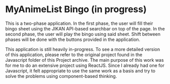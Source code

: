 # MyAnimeList Bingo (in progress)

This is a two-phase application. In the first phase, the user will fill their bingo sheet
using the JIKAN API-based searchbar on top of the page. In the second phase, the user will play
the bingo using said sheet. Shift between phases will be done with the buttons provided in the application.

This application is still heavily in-progress. To see a more detailed version of this application, please refer to
the original project found in the Javascript folder of this Project archive. The main purpose of this work
was for me to do an extensive project using ReactJS. Since I already had one for Javascript, it felt
appropriate to use the same work as a basis and try to solve the problems using component-based thinking.